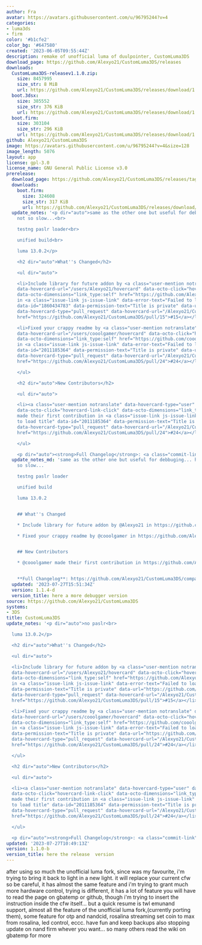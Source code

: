 ```yaml
---
author: Fra
avatar: https://avatars.githubusercontent.com/u/96795244?v=4
categories:
- luma3ds
- firm
color: '#b1cfe2'
color_bg: '#647580'
created: '2023-06-05T09:55:44Z'
description: remake of unofficial luma of duulpointer, CustomLuma3DS
download_page: https://github.com/Alexyo21/CustomLuma3DS/releases
downloads:
  CustomLuma3DS-releasev1.1.0.zip:
    size: 8457995
    size_str: 8 MiB
    url: https://github.com/Alexyo21/CustomLuma3DS/releases/download/1.1.0-b/CustomLuma3DS-releasev1.1.0.zip
  boot.3dsx:
    size: 385552
    size_str: 376 KiB
    url: https://github.com/Alexyo21/CustomLuma3DS/releases/download/1.1.0-b/boot.3dsx
  boot.firm:
    size: 303104
    size_str: 296 KiB
    url: https://github.com/Alexyo21/CustomLuma3DS/releases/download/1.1.0-b/boot.firm
github: Alexyo21/CustomLuma3DS
image: https://avatars.githubusercontent.com/u/96795244?v=4&size=128
image_length: 5076
layout: app
license: gpl-3.0
license_name: GNU General Public License v3.0
prerelease:
  download_page: https://github.com/Alexyo21/CustomLuma3DS/releases/tag/1.1.4-d
  downloads:
    boot.firm:
      size: 324608
      size_str: 317 KiB
      url: https://github.com/Alexyo21/CustomLuma3DS/releases/download/1.1.4-d/boot.firm
  update_notes: '<p dir="auto">same as the other one but useful for debbuging... hopefully
    not so slow...<br>

    testng paslr loader<br>

    unified build<br>

    luma 13.0.2</p>

    <h2 dir="auto">What''s Changed</h2>

    <ul dir="auto">

    <li>Include library for future addon by <a class="user-mention notranslate" data-hovercard-type="user"
    data-hovercard-url="/users/Alexyo21/hovercard" data-octo-click="hovercard-link-click"
    data-octo-dimensions="link_type:self" href="https://github.com/Alexyo21">@Alexyo21</a>
    in <a class="issue-link js-issue-link" data-error-text="Failed to load title"
    data-id="1860434783" data-permission-text="Title is private" data-url="https://github.com/Alexyo21/CustomLuma3DS/issues/15"
    data-hovercard-type="pull_request" data-hovercard-url="/Alexyo21/CustomLuma3DS/pull/15/hovercard"
    href="https://github.com/Alexyo21/CustomLuma3DS/pull/15">#15</a></li>

    <li>Fixed your crappy readme by <a class="user-mention notranslate" data-hovercard-type="user"
    data-hovercard-url="/users/cooolgamer/hovercard" data-octo-click="hovercard-link-click"
    data-octo-dimensions="link_type:self" href="https://github.com/cooolgamer">@cooolgamer</a>
    in <a class="issue-link js-issue-link" data-error-text="Failed to load title"
    data-id="2011185364" data-permission-text="Title is private" data-url="https://github.com/Alexyo21/CustomLuma3DS/issues/24"
    data-hovercard-type="pull_request" data-hovercard-url="/Alexyo21/CustomLuma3DS/pull/24/hovercard"
    href="https://github.com/Alexyo21/CustomLuma3DS/pull/24">#24</a></li>

    </ul>

    <h2 dir="auto">New Contributors</h2>

    <ul dir="auto">

    <li><a class="user-mention notranslate" data-hovercard-type="user" data-hovercard-url="/users/cooolgamer/hovercard"
    data-octo-click="hovercard-link-click" data-octo-dimensions="link_type:self" href="https://github.com/cooolgamer">@cooolgamer</a>
    made their first contribution in <a class="issue-link js-issue-link" data-error-text="Failed
    to load title" data-id="2011185364" data-permission-text="Title is private" data-url="https://github.com/Alexyo21/CustomLuma3DS/issues/24"
    data-hovercard-type="pull_request" data-hovercard-url="/Alexyo21/CustomLuma3DS/pull/24/hovercard"
    href="https://github.com/Alexyo21/CustomLuma3DS/pull/24">#24</a></li>

    </ul>

    <p dir="auto"><strong>Full Changelog</strong>: <a class="commit-link" href="https://github.com/Alexyo21/CustomLuma3DS/compare/logo...1.1.4-d"><tt>logo...1.1.4-d</tt></a></p>'
  update_notes_md: 'same as the other one but useful for debbuging... hopefully not
    so slow...

    testng paslr loader

    unified build

    luma 13.0.2


    ## What''s Changed

    * Include library for future addon by @Alexyo21 in https://github.com/Alexyo21/CustomLuma3DS/pull/15

    * Fixed your crappy readme by @cooolgamer in https://github.com/Alexyo21/CustomLuma3DS/pull/24


    ## New Contributors

    * @cooolgamer made their first contribution in https://github.com/Alexyo21/CustomLuma3DS/pull/24


    **Full Changelog**: https://github.com/Alexyo21/CustomLuma3DS/compare/logo...1.1.4-d'
  updated: '2023-07-27T15:51:34Z'
  version: 1.1.4-d
  version_title: here a more debugger version
source: https://github.com/Alexyo21/CustomLuma3DS
systems:
- 3DS
title: CustomLuma3DS
update_notes: '<p dir="auto">no paslr<br>

  luma 13.0.2</p>

  <h2 dir="auto">What''s Changed</h2>

  <ul dir="auto">

  <li>Include library for future addon by <a class="user-mention notranslate" data-hovercard-type="user"
  data-hovercard-url="/users/Alexyo21/hovercard" data-octo-click="hovercard-link-click"
  data-octo-dimensions="link_type:self" href="https://github.com/Alexyo21">@Alexyo21</a>
  in <a class="issue-link js-issue-link" data-error-text="Failed to load title" data-id="1860434783"
  data-permission-text="Title is private" data-url="https://github.com/Alexyo21/CustomLuma3DS/issues/15"
  data-hovercard-type="pull_request" data-hovercard-url="/Alexyo21/CustomLuma3DS/pull/15/hovercard"
  href="https://github.com/Alexyo21/CustomLuma3DS/pull/15">#15</a></li>

  <li>Fixed your crappy readme by <a class="user-mention notranslate" data-hovercard-type="user"
  data-hovercard-url="/users/cooolgamer/hovercard" data-octo-click="hovercard-link-click"
  data-octo-dimensions="link_type:self" href="https://github.com/cooolgamer">@cooolgamer</a>
  in <a class="issue-link js-issue-link" data-error-text="Failed to load title" data-id="2011185364"
  data-permission-text="Title is private" data-url="https://github.com/Alexyo21/CustomLuma3DS/issues/24"
  data-hovercard-type="pull_request" data-hovercard-url="/Alexyo21/CustomLuma3DS/pull/24/hovercard"
  href="https://github.com/Alexyo21/CustomLuma3DS/pull/24">#24</a></li>

  </ul>

  <h2 dir="auto">New Contributors</h2>

  <ul dir="auto">

  <li><a class="user-mention notranslate" data-hovercard-type="user" data-hovercard-url="/users/cooolgamer/hovercard"
  data-octo-click="hovercard-link-click" data-octo-dimensions="link_type:self" href="https://github.com/cooolgamer">@cooolgamer</a>
  made their first contribution in <a class="issue-link js-issue-link" data-error-text="Failed
  to load title" data-id="2011185364" data-permission-text="Title is private" data-url="https://github.com/Alexyo21/CustomLuma3DS/issues/24"
  data-hovercard-type="pull_request" data-hovercard-url="/Alexyo21/CustomLuma3DS/pull/24/hovercard"
  href="https://github.com/Alexyo21/CustomLuma3DS/pull/24">#24</a></li>

  </ul>

  <p dir="auto"><strong>Full Changelog</strong>: <a class="commit-link" href="https://github.com/Alexyo21/CustomLuma3DS/compare/logo...1.1.0-b"><tt>logo...1.1.0-b</tt></a></p>'
updated: '2023-07-27T10:49:13Z'
version: 1.1.0-b
version_title: here the release  version
---
```

after using so much the unofficial luma fork, since was my favourite, i'm trying to bring it back to light in a new light.
it will replace your current cfw so be careful,
it has almost the same feature and i'm trying to grant much more hardware control, trying is different, it has a lot of feature you will have to read the page on gbatemp or github, though i'm trying to insert the instruction inside the cfw itself...
but a quick resume is twl emunand support, almost all the feature of the unofficial luma fork,(currently porting them), some feature for otp and nandcid, rosalina streaming set coin to max from rosalina, led control, eccc.
have fun and keep backups also stopping update on nand firm whever you want... so many others read the wiki on gbatemp for more